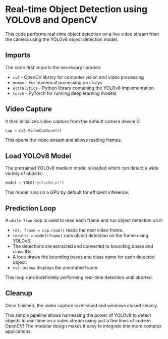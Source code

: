 # Real-time Object Detection using YOLOv8 and OpenCV

This code performs real-time object detection on a live video stream from the camera using the YOLOv8 object detection model. 

## Imports
The code first imports the necessary libraries:

- `cv2` - OpenCV library for computer vision and video processing
- `numpy` - For numerical processing on arrays
- `ultralytics` - Python library containing the YOLOv8 implementation
- `torch` - PyTorch for running deep learning models

## Video Capture
It then initializes video capture from the default camera device 0:

```python
cap = cv2.VideoCapture(0) 
```

This opens the video stream and allows reading frames.

## Load YOLOv8 Model
The pretrained YOLOv8 medium model is loaded which can detect a wide variety of objects:

```python
model = YOLO("yolov8m.pt")
``` 

This model runs on a GPU by default for efficient inference.

## Prediction Loop
A `while True` loop is used to read each frame and run object detection on it:

- `ret, frame = cap.read()` reads the next video frame.
- `results = model(frame)` runs object detection on the frame using YOLOv8.
- The detections are extracted and converted to bounding boxes and class IDs.
- A loop draws the bounding boxes and class name for each detected object.
- `cv2.imshow` displays the annotated frame.

This loop runs indefinitely performing real-time detection until aborted.

## Cleanup
Once finished, the video capture is released and windows closed cleanly.

This simple pipeline allows harnessing the power of YOLOv8 to detect objects in real-time on a video stream using just a few lines of code in OpenCV! The modular design makes it easy to integrate into more complex applications.

